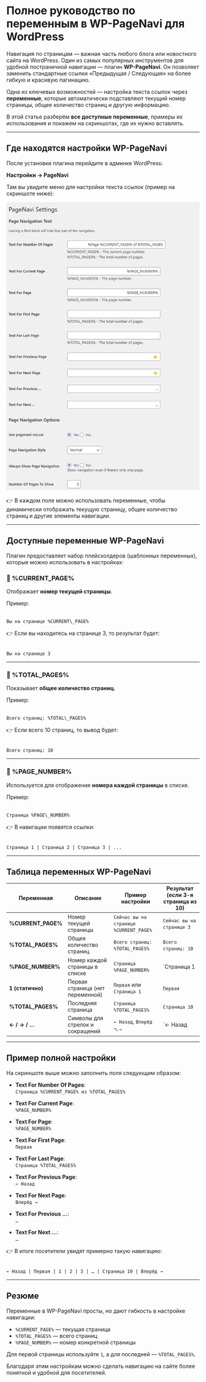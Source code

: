 # Полное руководство по переменным в WP-PageNavi для WordPress

Навигация по страницам — важная часть любого блога или новостного сайта на WordPress. Один из самых популярных инструментов для удобной постраничной навигации — плагин **WP-PageNavi**. Он позволяет заменить стандартные ссылки «Предыдущая / Следующая» на более гибкую и красивую пагинацию.

Одна из ключевых возможностей — настройка текста ссылок через **переменные**, которые автоматически подставляют текущий номер страницы, общее количество страниц и другую информацию.

В этой статье разберём **все доступные переменные**, примеры их использования и покажем на скриншотах, где их нужно вставлять.

---

## Где находятся настройки WP-PageNavi

После установки плагина перейдите в админке WordPress:

**Настройки → PageNavi**

Там вы увидите меню для настройки текста ссылок (пример на скриншоте ниже):

![Настройки PageNavi в WordPress](https://github.com/hypo69/1001-python-ru/blob/master/assets/wordpress-pagenavi-guide/a34df3db-dcb3-4815-ac1c-a73c693fce39.png)

👉 В каждом поле можно использовать переменные, чтобы динамически отображать текущую страницу, общее количество страниц и другие элементы навигации.

---

## Доступные переменные WP-PageNavi

Плагин предоставляет набор плейсхолдеров (шаблонных переменных), которые можно использовать в настройках:

### 🔹 %CURRENT_PAGE%
Отображает **номер текущей страницы**.

Пример:
```

Вы на странице %CURRENT\_PAGE%

```
👉 Если вы находитесь на странице 3, то результат будет:
```

Вы на странице 3

```

---

### 🔹 %TOTAL_PAGES%
Показывает **общее количество страниц**.

Пример:
```

Всего страниц: %TOTAL\_PAGES%

```
👉 Если всего 10 страниц, то вывод будет:
```

Всего страниц: 10

```

---

### 🔹 %PAGE_NUMBER%
Используется для отображения **номера каждой страницы** в списке.

Пример:
```

Страница %PAGE\_NUMBER%

```
👉 В навигации появятся ссылки:
```

Страница 1 | Страница 2 | Страница 3 | ...

```

---

## Таблица переменных WP-PageNavi

| Переменная        | Описание                              | Пример настройки                   | Результат (если 3-я страница из 10) |
|-------------------|---------------------------------------|-------------------------------------|--------------------------------------|
| **%CURRENT_PAGE%** | Номер текущей страницы                | `Сейчас вы на странице %CURRENT_PAGE%` | `Сейчас вы на странице 3` |
| **%TOTAL_PAGES%**  | Общее количество страниц              | `Всего страниц: %TOTAL_PAGES%`      | `Всего страниц: 10` |
| **%PAGE_NUMBER%**  | Номер каждой страницы в списке        | `Страница %PAGE_NUMBER%`            | `Страница 1 | Страница 2 | Страница 3 …` |
| **1 (статично)**   | Первая страница (нет переменной)      | `Первая` или `Страница 1`           | `Первая` |
| **%TOTAL_PAGES%**  | Последняя страница                    | `Страница %TOTAL_PAGES%`            | `Страница 10` |
| **← / → / …**      | Символы для стрелок и сокращений      | `← Назад`, `Вперёд →`, `…`           | `← Назад | 1 | 2 | 3 | … | 10 | Вперёд →` |

---

## Пример полной настройки

На скриншоте выше можно заполнить поля следующим образом:

- **Text For Number Of Pages**:  
  `Страница %CURRENT_PAGE% из %TOTAL_PAGES%`

- **Text For Current Page**:  
  `%PAGE_NUMBER%`

- **Text For Page**:  
  `%PAGE_NUMBER%`

- **Text For First Page**:  
  `Первая`

- **Text For Last Page**:  
  `Страница %TOTAL_PAGES%`

- **Text For Previous Page**:  
  `← Назад`

- **Text For Next Page**:  
  `Вперёд →`

- **Text For Previous …**:  
  `…`

- **Text For Next …**:  
  `…`

👉 В итоге посетители увидят примерно такую навигацию:
```

← Назад | Первая | 1 | 2 | 3 | … | Страница 10 | Вперёд →

```

---

## Резюме

Переменные в WP-PageNavi просты, но дают гибкость в настройке навигации:

- `%CURRENT_PAGE%` — текущая страница  
- `%TOTAL_PAGES%` — всего страниц  
- `%PAGE_NUMBER%` — номер конкретной страницы  

Для первой страницы используйте `1`, а для последней — `%TOTAL_PAGES%`.

Благодаря этим настройкам можно сделать навигацию на сайте более понятной и удобной для посетителей.
```

